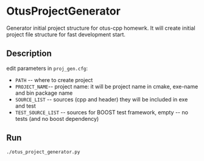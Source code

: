 # OtusProjectGenerator
Generator initial project structure for otus-cpp homewrk. It will create initial project file structure for fast development start.

## Description

edit  parameters in `proj_gen.cfg`:

- `PATH` -- where to create project
- `PROJECT_NAME`-- project name: it will be project name in cmake, exe-name and bin package name
- `SOURCE_LIST` -- sources (cpp and header) they will be included in exe and test
- `TEST_SOURCE_LIST` -- sources for BOOST test framework, empty -- no tests (and no boost dependency)

## Run

```sh
./otus_project_generator.py
```

